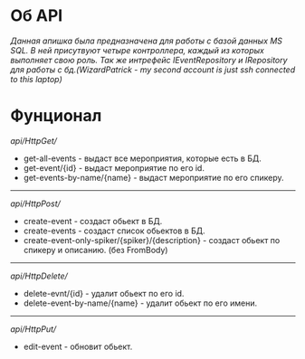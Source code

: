  

# Об API #
*Данная апишка была предназначена для работы с базой данных MS SQL. В ней присутвуют четыре контроллера, каждый из которых 
выполняет свою роль. Так же интрефейс IEventRepository и IRepository для работы с бд.(WizardPatrick - my second account is just ssh connected to this laptop)*

# Фунционал #
*api/HttpGet/*
+ get-all-events - выдаст все мероприятия, которые есть в БД.
+ get-event/{id} - выдаст мероприятие по его id.
+ get-events-by-name/{name} - выдаст мероприятие по его спикеру.

***
*api/HttpPost/*
+ create-event - создаст обьект в БД.
+ create-events - создаст список обьектов в БД.
+ create-event-only-spiker/{spiker}/{description} - создаст обьект по спикеру и описанию. (без FromBody)
 
***
*api/HttpDelete/*
+ delete-evnt/{id} - удалит обьект по его id.
+ delete-event-by-name/{name} - удалит обьект по его имени.
 
***
*api/HttpPut/*
+ edit-event - обновит обьект.

 
 
 
